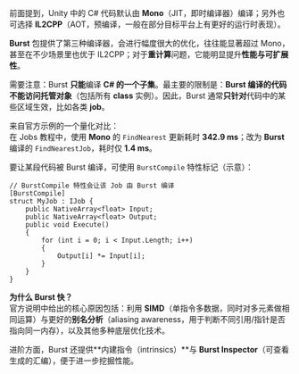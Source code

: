 前面提到，Unity 中的 C# 代码默认由 **Mono**（JIT，即时编译器）编译；另外也可选择 **IL2CPP**（AOT，预编译，一般在部分目标平台上有更好的运行时表现）。

**Burst** 包提供了第三种编译器，会进行幅度很大的优化，往往能显著超过 Mono，甚至在不少场景里也优于 IL2CPP；对于**重计算**问题，它能明显提升**性能与可扩展性**。

需要注意：Burst **只能**编译 **C# 的一个子集**。最主要的限制是：**Burst 编译的代码不能访问托管对象**（包括所有 **class** 实例）。因此，Burst 通常**只针对**代码中的某些区域生效，比如各类 **job**。

来自官方示例的一个量化对比：  
在 Jobs 教程中，使用 **Mono** 的 `FindNearest` 更新耗时 **342.9 ms**；改为 **Burst** 编译的 `FindNearestJob`，耗时仅 **1.4 ms**。

要让某段代码被 Burst 编译，可使用 `BurstCompile` 特性标记（示意）：

```
// BurstCompile 特性会让该 Job 由 Burst 编译 
[BurstCompile] 
struct MyJob : IJob {     
	public NativeArray<float> Input;     
	public NativeArray<float> Output;      
	public void Execute()     
	{         
		for (int i = 0; i < Input.Length; i++)         
		{             
			Output[i] *= Input[i];         
		}     
	} 
}

```
**为什么 Burst 快？**  
官方说明中给出的核心原因包括：利用 **SIMD**（单指令多数据，同时对多元素做相同运算）与更好的**别名分析**（aliasing awareness，用于判断不同引用/指针是否指向同一内存），以及其他多种底层优化技术。

进阶方面，Burst 还提供**内建指令（intrinsics）**与 **Burst Inspector**（可查看生成的汇编），便于进一步挖掘性能。